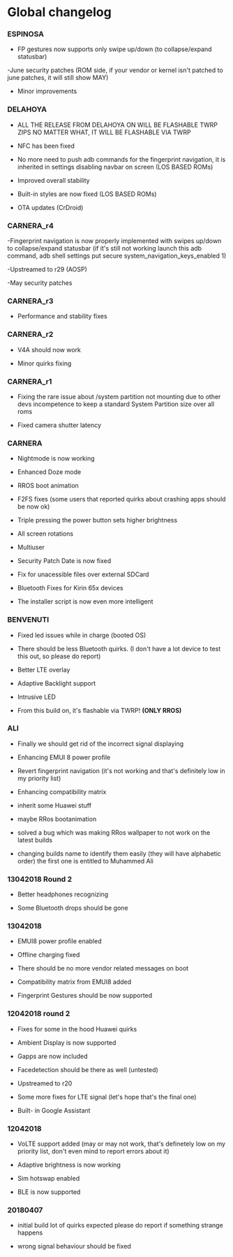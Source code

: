 # Global changelog
### ESPINOSA 
- FP gestures now supports only swipe up/down (to collapse/expand statusbar)

-June security patches (ROM side, if your vendor or kernel isn't patched to june patches, it will still show MAY)

- Minor improvements

### DELAHOYA
- ALL THE RELEASE FROM DELAHOYA ON WILL BE FLASHABLE TWRP ZIPS NO MATTER WHAT, IT WILL BE FLASHABLE VIA TWRP

- NFC has been fixed

- No more need to push adb commands for the fingerprint navigation, it is inherited in settings disabling navbar on screen 
 (LOS BASED ROMs)

- Improved overall stability

- Built-in styles are now fixed (LOS BASED ROMs)

- OTA updates (CrDroid) 


### CARNERA_r4
-Fingerprint navigation is now properly implemented with swipes up/down to collapse/expand statusbar
(if it's still not working launch this adb command, adb shell settings put secure system_navigation_keys_enabled 1)

-Upstreamed to r29 (AOSP)

-May security patches

### CARNERA_r3 
- Performance and stability fixes

### CARNERA_r2 
- V4A should now work

- Minor quirks fixing

### CARNERA_r1
- Fixing the rare issue about /system partition not mounting due to other devs 
 incompetence to keep a standard System Partition size over all roms

- Fixed camera shutter latency

### CARNERA
- Nightmode is now working

- Enhanced Doze mode 

- RROS boot animation

- F2FS fixes (some users that reported quirks about crashing apps should be now ok)

- Triple pressing the power button sets higher brightness

- All screen rotations

- Multiuser

- Security Patch Date is now fixed

- Fix for unacessible files over external SDCard

- Bluetooth Fixes for Kirin 65x devices

- The installer script is now even more intelligent

### BENVENUTI
- Fixed led issues while in charge (booted OS)

- There should be less Bluetooth quirks. (I don't have a lot device to test this out, so please do report)

- Better LTE overlay

- Adaptive Backlight support

- Intrusive LED

-  From this build on, it's flashable via TWRP! **(ONLY RROS)**


### ALI 
- Finally we should get rid of the incorrect signal displaying

- Enhancing EMUI 8 power profile

- Revert fingerprint navigation (it's not working and that's definitely low in my priority list)

- Enhancing compatibility matrix 

- inherit some Huawei stuff

- maybe RRos bootanimation

- solved a bug which was making RRos wallpaper to not work on the latest builds

- changing builds name to identify them easily (they will have alphabetic order) the first one is entitled to Muhammed Ali



### 13042018 Round 2
- Better headphones recognizing

- Some Bluetooth drops should be gone

### 13042018
- EMUI8 power profile enabled

- Offline charging fixed 

- There should be no more vendor related messages on boot

- Compatibility matrix from EMUI8 added 

- Fingerprint Gestures should be now supported

### 12042018 round 2
- Fixes for some in the hood Huawei quirks

- Ambient Display is now supported

- Gapps are now included 

- Facedetection should be there as well (untested)

- Upstreamed to r20

- Some more fixes for LTE signal (let's hope that's the final one)

- Built- in Google Assistant

### 12042018 
- VoLTE support added (may or may not work, that's definetely low on my priority list, don't even mind to report errors about it)

- Adaptive brightness is now working

- Sim hotswap enabled

- BLE is now supported

### 20180407
- initial build lot of quirks expected please do report if something strange happens

- wrong signal behaviour should be fixed






